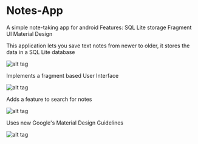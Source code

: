 # Notes-App
A simple note-taking app for android
Features:
SQL Lite storage
Fragment UI
Material Design

This application lets you save text notes from newer to older, it stores the data in a SQL Lite database

![alt tag](http://20.postimg.org/ctaexx3z1/Notes_1.png)

Implements a fragment based User Interface

![alt tag](http://s20.postimg.org/ojocfawrh/Notes_2.png)

Adds a feature to search for notes

![alt tag](http://s20.postimg.org/k0c3tsevx/Notes_3.png)

Uses new Google's Material Design Guidelines

![alt tag](http://s20.postimg.org/kbtk6jvbx/Notes_4.png)
